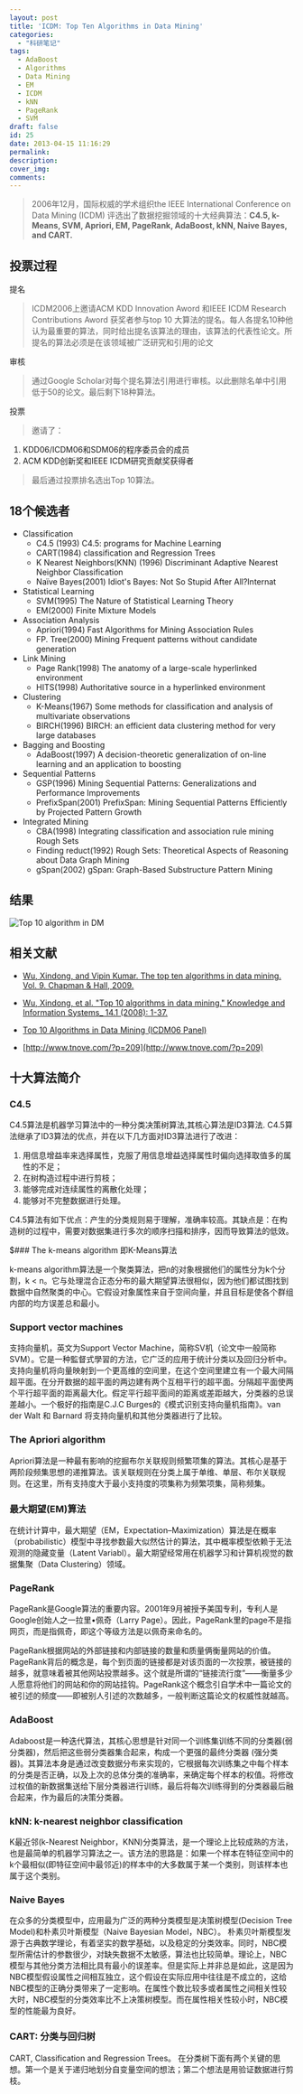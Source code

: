 ```yaml
---
layout: post
title: 'ICDM: Top Ten Algorithms in Data Mining'
categories:
  - "科研笔记"
tags:
  - AdaBoost
  - Algorithms
  - Data Mining
  - EM
  - ICDM
  - kNN
  - PageRank
  - SVM
draft: false
id: 25
date: 2013-04-15 11:16:29
permalink:
description:
cover_img:
comments:
---
```


> 2006年12月，国际权威的学术组织the IEEE International Conference on Data Mining (ICDM) 评选出了数据挖掘领域的十大经典算法：**C4.5, k-Means, SVM, Apriori, EM, PageRank, AdaBoost, kNN, Naive Bayes, and CART.**


## 投票过程

提名
> ICDM2006上邀请ACM KDD Innovation Aword 和IEEE ICDM Research Contributions Aword 获奖者参与top 10 大算法的提名。每人各提名10种他认为最重要的算法，同时给出提名该算法的理由，该算法的代表性论文。所提名的算法必须是在该领域被广泛研究和引用的论文

审核
> 通过Google Scholar对每个提名算法引用进行审核。以此删除名单中引用低于50的论文。最后剩下18种算法。

投票

> 邀请了：
1. KDD06/ICDM06和SDM06的程序委员会的成员
2. ACM KDD创新奖和IEEE ICDM研究贡献奖获得者

> 最后通过投票排名选出Top 10算法。


## 18个候选者

* Classification
    * C4.5 (1993) C4.5: programs for Machine Learning
    * CART(1984) classification and Regression Trees
    * K Nearest Neighbors(KNN) (1996) Discriminant Adaptive Nearest Neighbor Classification
    * Naïve Bayes(2001) Idiot's Bayes: Not So Stupid After All?Internat
* Statistical Learning
    * SVM(1995) The Nature of Statistical Learning Theory
    * EM(2000) Finite Mixture Models
* Association Analysis
    * Apriori(1994) Fast Algorithms for Mining Association Rules
    * FP. Tree(2000) Mining Frequent patterns without candidate generation
* Link Mining
    * Page Rank(1998) The anatomy of a large-scale hyperlinked environment
    * HITS(1998) Authoritative source in a hyperlinked environment
* Clustering
    * K-Means(1967) Some methods for classification and analysis of multivariate observations
    * BIRCH(1996) BIRCH: an efficient data clustering method for very large databases
* Bagging and Boosting
    * AdaBoost(1997) A decision-theoretic generalization of on-line learning and an application to boosting
* Sequential Patterns
    * GSP(1996) Mining Sequential Patterns: Generalizations and Performance Improvements
    * PrefixSpan(2001) PrefixSpan: Mining Sequential Patterns Efficiently by Projected Pattern Growth
* Integrated Mining
    * CBA(1998) Integrating classification and association rule mining
Rough Sets
    * Finding reduct(1992) Rough Sets: Theoretical Aspects of Reasoning about Data
Graph Mining
    * gSpan(2002) gSpan: Graph-Based Substructure Pattern Mining

## 结果

![Top 10 algorithm in DM](top10.png)


## 相关文献

* [Wu, Xindong, and Vipin Kumar. The top ten algorithms in data mining. Vol. 9. Chapman &amp; Hall, 2009.](http://book.douban.com/subject/4140223/ "The top ten algorithms in data mining")

* [Wu, Xindong, et al. "Top 10 algorithms in data mining." Knowledge and Information Systems_ 14.1 (2008): 1-37.](http://link.springer.com/article/10.1007/s10115-007-0114-2 "Top 10 algorithms in data mining")

* [Top 10 Algorithms in Data Mining (ICDM06 Panel)](http://ishare.iask.sina.com.cn/f/8142264.html "ICDM06 Panel")

* [http://www.tnove.com/?p=209](http://www.tnove.com/?p=209)


## 十大算法简介

### C4.5

C4.5算法是机器学习算法中的一种分类决策树算法,其核心算法是ID3算法. C4.5算法继承了ID3算法的优点，并在以下几方面对ID3算法进行了改进：

1) 用信息增益率来选择属性，克服了用信息增益选择属性时偏向选择取值多的属性的不足；
2) 在树构造过程中进行剪枝；
3) 能够完成对连续属性的离散化处理；
4) 能够对不完整数据进行处理。

C4.5算法有如下优点：产生的分类规则易于理解，准确率较高。其缺点是：在构造树的过程中，需要对数据集进行多次的顺序扫描和排序，因而导致算法的低效。

$### The k-means algorithm 即K-Means算法

k-means algorithm算法是一个聚类算法，把n的对象根据他们的属性分为k个分割，k &lt; n。它与处理混合正态分布的最大期望算法很相似，因为他们都试图找到数据中自然聚类的中心。它假设对象属性来自于空间向量，并且目标是使各个群组内部的均方误差总和最小。

### Support vector machines

支持向量机，英文为Support Vector Machine，简称SV机（论文中一般简称SVM）。它是一种監督式學習的方法，它广泛的应用于统计分类以及回归分析中。支持向量机将向量映射到一个更高维的空间里，在这个空间里建立有一个最大间隔超平面。在分开数据的超平面的两边建有两个互相平行的超平面。分隔超平面使两个平行超平面的距离最大化。假定平行超平面间的距离或差距越大，分类器的总误差越小。一个极好的指南是C.J.C Burges的《模式识别支持向量机指南》。van der Walt 和 Barnard 将支持向量机和其他分类器进行了比较。

### The Apriori algorithm

Apriori算法是一种最有影响的挖掘布尔关联规则频繁项集的算法。其核心是基于两阶段频集思想的递推算法。该关联规则在分类上属于单维、单层、布尔关联规则。在这里，所有支持度大于最小支持度的项集称为频繁项集，简称频集。

### 最大期望(EM)算法

在统计计算中，最大期望（EM，Expectation–Maximization）算法是在概率（probabilistic）模型中寻找参数最大似然估计的算法，其中概率模型依赖于无法观测的隐藏变量（Latent Variabl）。最大期望经常用在机器学习和计算机视觉的数据集聚（Data Clustering）领域。

### PageRank

PageRank是Google算法的重要内容。2001年9月被授予美国专利，专利人是Google创始人之一拉里•佩奇（Larry Page）。因此，PageRank里的page不是指网页，而是指佩奇，即这个等级方法是以佩奇来命名的。

PageRank根据网站的外部链接和内部链接的数量和质量俩衡量网站的价值。PageRank背后的概念是，每个到页面的链接都是对该页面的一次投票，被链接的越多，就意味着被其他网站投票越多。这个就是所谓的“链接流行度”——衡量多少人愿意将他们的网站和你的网站挂钩。PageRank这个概念引自学术中一篇论文的被引述的频度——即被别人引述的次数越多，一般判断这篇论文的权威性就越高。

### AdaBoost

Adaboost是一种迭代算法，其核心思想是针对同一个训练集训练不同的分类器(弱分类器)，然后把这些弱分类器集合起来，构成一个更强的最终分类器 (强分类器)。其算法本身是通过改变数据分布来实现的，它根据每次训练集之中每个样本的分类是否正确，以及上次的总体分类的准确率，来确定每个样本的权值。将修改过权值的新数据集送给下层分类器进行训练，最后将每次训练得到的分类器最后融合起来，作为最后的决策分类器。

### kNN: k-nearest neighbor classification

K最近邻(k-Nearest Neighbor，KNN)分类算法，是一个理论上比较成熟的方法，也是最简单的机器学习算法之一。该方法的思路是：如果一个样本在特征空间中的k个最相似(即特征空间中最邻近)的样本中的大多数属于某一个类别，则该样本也属于这个类别。

### Naive Bayes

在众多的分类模型中，应用最为广泛的两种分类模型是决策树模型(Decision Tree Model)和朴素贝叶斯模型（Naive Bayesian Model，NBC）。 朴素贝叶斯模型发源于古典数学理论，有着坚实的数学基础，以及稳定的分类效率。同时，NBC模型所需估计的参数很少，对缺失数据不太敏感，算法也比较简单。理论上，NBC模型与其他分类方法相比具有最小的误差率。但是实际上并非总是如此，这是因为NBC模型假设属性之间相互独立，这个假设在实际应用中往往是不成立的，这给NBC模型的正确分类带来了一定影响。在属性个数比较多或者属性之间相关性较大时，NBC模型的分类效率比不上决策树模型。而在属性相关性较小时，NBC模型的性能最为良好。

### CART: 分类与回归树

CART, Classification and Regression Trees。 在分类树下面有两个关键的思想。第一个是关于递归地划分自变量空间的想法；第二个想法是用验证数据进行剪枝。